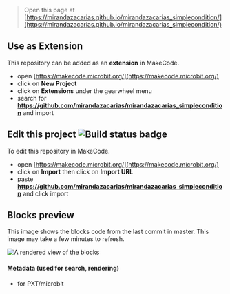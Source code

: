 
> Open this page at [https://mirandazacarias.github.io/mirandazacarias_simplecondition/](https://mirandazacarias.github.io/mirandazacarias_simplecondition/)

## Use as Extension

This repository can be added as an **extension** in MakeCode.

* open [https://makecode.microbit.org/](https://makecode.microbit.org/)
* click on **New Project**
* click on **Extensions** under the gearwheel menu
* search for **https://github.com/mirandazacarias/mirandazacarias_simplecondition** and import

## Edit this project ![Build status badge](https://github.com/mirandazacarias/mirandazacarias_simplecondition/workflows/MakeCode/badge.svg)

To edit this repository in MakeCode.

* open [https://makecode.microbit.org/](https://makecode.microbit.org/)
* click on **Import** then click on **Import URL**
* paste **https://github.com/mirandazacarias/mirandazacarias_simplecondition** and click import

## Blocks preview

This image shows the blocks code from the last commit in master.
This image may take a few minutes to refresh.

![A rendered view of the blocks](https://github.com/mirandazacarias/mirandazacarias_simplecondition/raw/master/.github/makecode/blocks.png)

#### Metadata (used for search, rendering)

* for PXT/microbit
<script src="https://makecode.com/gh-pages-embed.js"></script><script>makeCodeRender("{{ site.makecode.home_url }}", "{{ site.github.owner_name }}/{{ site.github.repository_name }}");</script>
